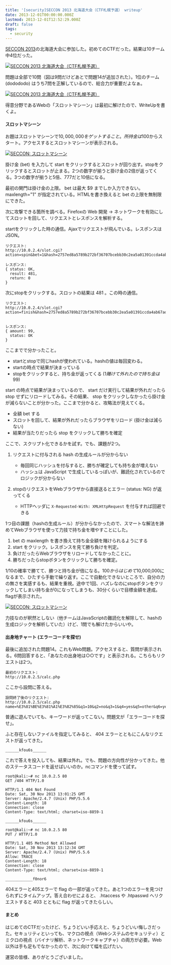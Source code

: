 ```yaml
---
title: '[security]SECCON 2013 北海道大会（CTF札幌予選） writeup'
date: 2013-12-01T00:00:00.000Z
lastmod: 2013-12-01T12:52:29.000Z
draft: false
tags:
  - security
---
```


[SECCON 2013](http://2013.seccon.jp/2013events.html)の北海道大会に参加した。初めてのCTFだった。結果は10チーム中4位だった。

[![SECCON 2013 北海道大会（CTF札幌予選）](https://farm4.staticflickr.com/3760/11149877933_253458dda4_z.jpg "SECCON 2013 北海道大会（CTF札幌予選）")](http://www.flickr.com/photos/machu/11149877933/)

問題は全部で10問（図は9問だけどあとで問題14が追加された）。1位のチーム (dodododo) はうち7問を正解しているので、総合力が重要だよなぁ。

[![SECCON 2013 北海道大会（CTF札幌予選）](https://farm3.staticflickr.com/2861/11149802885_2873a8d8b2_z.jpg "SECCON 2013 北海道大会（CTF札幌予選）")](http://www.flickr.com/photos/machu/11149802885/)

得意分野であるWebの「スロットマシーン」は最初に解けたので、WriteUpを書くよ。

#### スロットマシーン

お題はスロットマシーンで$10,000,000をゲットすること。所持金は$100からスタート。アクセスするとスロットマシーンが表示される。

[![SECCON: スロットマシーン](https://farm6.staticflickr.com/5519/11150048433_561ec9ed22.jpg "SECCON: スロットマシーン")](http://www.flickr.com/photos/machu/11150048433/)

掛け金 (bet) を入力して start をクリックするとスロットが回り出す。stopをクリックするとスロットが止まる。2つの数字が揃うと掛け金の2倍が返ってくる。3つの数字が揃うと5倍、777だと10倍になる。

最初の関門は掛け金の上限。 bet は最大 $9 までしか入力できない。 maxlength="1" が指定されている。HTMLを書き換えると bet の上限を無制限にできた。

次に攻撃できる箇所を調べる。Firefoxの Web 開発 → ネットワークを有効にしてスロットを回して、リクエストとレスポンスを解析する。

startをクリックした時の通信。Ajaxでリクエストが飛んでいる。レスポンスはJSON。

```
リクエスト: 
http://10.0.2.4/slot.cgi?action=spin&bet=1&hash=2757ed8a5789b272bf36707bcebb30c2ea5a01391ccda4ab67ad4feeeb444eb1

レスポンス:
{ status: OK,
  result: 481,
  return: 0
}
```

次にstopをクリックする。スロットの結果は 481 。この時の通信。

```
リクエスト: 
http://10.0.2.4/slot.cgi?action=finish&hash=2757ed8a5789b272bf36707bcebb30c2ea5a01391ccda4ab67ad4feeeb444eb1


レスポンス:
{ amount: 99,
  status: OK
}
```

ここまでで分かったこと。

* startとstopで同じhashが使われている。hashの値は毎回変わる。
* startの時点で結果が決まっている
* stopをクリックすると、持ち金が返ってくる ($1賭けて外れたので持ち金は$99)

start の時点で結果が決まっているので、 start だけ実行して結果が外れだったら stop せずにリロードしてみる。その結果、 stop をクリックしなかったら掛け金が減らないことが分かった。ここまで分かると、攻略法が見えてくる。

* 全額 bet する
* スロットを回して、結果が外れだったらブラウザをリロード (掛け金は減らない)
* 結果が当たりだったら stop をクリックして勝ちを確定

ここで、スクリプト化できるかを試す。でも、課題が2つ。

1. リクエストに付与される hash の生成ルールが分からない

   * 毎回同じハッシュを付与すると、勝ちが確定しても持ち金が増えない
   * ハッシュは JavaScript で生成しているっぽいが、難読化されているのでロジックが分からない

2. stopのリクエストをWebブラウザから直接送るとエラー (status: NG) が返ってくる
   * HTTPヘッダに `X-Requested-With: XMLHttpRequest` を付与すれば回避できる

1つ目の課題（hashの生成ルール）が分からなかったので、スマートな解法を諦めてWebブラウザを使って力技で持ち金を増やすことにした。

1. bet の maxlength を書き換えて持ち金全額を賭けられるようにする
2. start をクリック。レスポンスを見て勝ち負けを判定。
3. 負けだったらWebブラウザをリロードしてなかったことに。
4. 勝ちだったらstopボタンをクリックして勝ちを確定。

1/10の確率で勝てて、勝つと持ち金が倍になる。$100からはじめて$10,000,000になるまで、ひたすら手動で繰り返す。ここで自動化できないところで、自分の力の無さを実感するも、結果を重視。途中で1回、ハズレなのにstopボタンをクリックしてしまい持ち金が0になってしまうも、30分くらいで目標金額を達成。flagが表示された。

[![SECCON: スロットマシーン](https://farm4.staticflickr.com/3710/11150340244_b51f62a260_z.jpg "SECCON: スロットマシーン")](http://www.flickr.com/photos/machu/11150340244/)

力技なのが釈然としない（他チームはJavaScriptの難読化を解除して、hashの生成ロジックを解析していた）けど、1問でも解けたからいいや。

#### 出身地チャート (エラーコードを探せ)

最後に追加された問題14。これもWeb問題。アクセスすると、質問が表示される。6問回答すると、「あなたの出身地は○○です」と表示される。こちらもリクエストは2つ。

```
最初のリクエスト:
http://10.0.2.5/calc.php
```

ここから設問に答える。

```
設問終了後のリクエスト:
http://10.0.2.5/calc.php
name=%E3%81%BE%E3%81%A1%E3%82%85&q1=10&q2=no&q3=1&q4=yes&q5=other&q6=yes
```

普通に遊んでいても、キーワードが返ってこない。問題文が「エラーコードを探せ」。

ふと存在しないファイルを指定してみると、 404 エラーとともにこんなリクエストが返ってきた。

```
______kfou6s______
```

これで答えを投入しても、結果は外れ。でも、問題の方向性が分かってきた。他のステータスコードを返せばいいのか。ncコマンドを使って試す。

```
root@kali:~# nc 10.0.2.5 80
GET /404 HTTP/1.0

HTTP/1.1 404 Not Found
Date: Sat, 30 Nov 2013 13:01:25 GMT
Server: Apache/2.4.7 (Unix) PHP/5.5.6
Content-Length: 18
Connection: close
Content-Type: text/html; charset=iso-8859-1

______kfou6s______

root@kali:~# nc 10.0.2.5 80
PUT / HTTP/1.0

HTTP/1.1 405 Method Not Allowed
Date: Sat, 30 Nov 2013 13:12:34 GMT
Server: Apache/2.4.7 (Unix) PHP/5.5.6
Allow: TRACE
Content-Length: 18
Connection: close
Content-Type: text/html; charset=iso-8859-1

____________f0nor6
```

404エラーと405エラーで flag の一部が返ってきた。あと1つのエラーを見つけられずにタイムアップ。答え合わせによると、 .htaccess や .htpasswd へリクエストすると 403 とともに flag が返ってきたらしい。

#### まとめ

はじめてのCTFだったけど、ちょうどいい手応えと、ちょうどいい悔しさだった。セキュリティといっても、マクロの視点（Webシステムのセキュリティ）とミクロの視点（バイナリ解析、ネットワークキャプチャ）の両方が必要。Web以外は手も足もでなかったので、次に向けて幅を広げたい。

運営の皆様、ありがとうございました。
